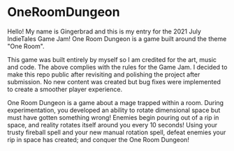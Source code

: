# OneRoomDungeon

Hello! My name is Gingerbrad and this is my entry for the 2021 July IndieTales Game Jam!
One Room Dungeon is a game built around the theme "One Room".

This game was built entirely by myself so I am credited for the art, music and code.
The above complies with the rules for the Game Jam.
I decided to make this repo public after revisiting and polishing the project after submission. 
No new content was created but bug fixes were implemented to create a smoother player experience.

One Room Dungeon is a game about a mage trapped within a room. 
During experimentation, you developed an ability to rotate dimensional space but must have gotten something wrong!
Enemies begin pouring out of a rip in space, and reality rotates itself around you every 10 seconds!
Using your trusty fireball spell and your new manual rotation spell, defeat enemies your rip in space has created; and conquer the One Room Dungeon!